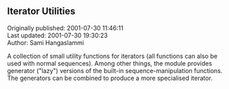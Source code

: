 ## Iterator Utilities  
Originally published: 2001-07-30 11:46:11  
Last updated: 2001-07-30 19:30:23  
Author: Sami Hangaslammi  
  
A collection of small utility functions for iterators (all functions can also be used with normal sequences). Among other things, the module provides generator ("lazy") versions of the built-in sequence-manipulation functions. The generators can be combined to produce a more specialised iterator.
